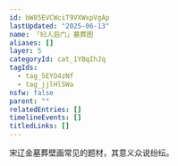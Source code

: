 ```yaml
---
id: bW85EVCWciT9VXWxpVgAp
lastUpdated: "2025-06-13"
name: 「妇人启门」墓葬图
aliases: []
layer: 5
categoryId: cat_1YBqIhJq
tagIds:
  - tag_5EYO4zNf
  - tag_jjlHlSWa
nsfw: false
parent: ""
relatedEntries: []
timelineEvents: []
titledLinks: []
---
```


宋辽金墓葬壁画常见的题材，其意义众说纷纭。